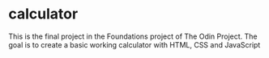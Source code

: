 # calculator
This is the final project in the Foundations project of The Odin Project. The goal is to create a basic working calculator with HTML, CSS and JavaScript